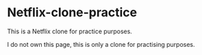 # Netflix-clone-practice
This is a Netflix clone for practice purposes.

I do not own this page, this is only a clone for practising purposes.
